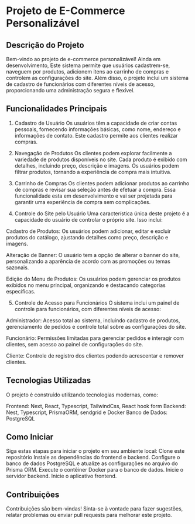 # Projeto de E-Commerce Personalizável

## Descrição do Projeto
Bem-vindo ao projeto de e-commerce personalizável! Ainda em desenvolvimento, Este sistema permite que usuários cadastrem-se, naveguem por produtos, adicionem itens ao carrinho de compras e controlem as configurações do site. Além disso, o projeto inclui um sistema de cadastro de funcionários com diferentes níveis de acesso, proporcionando uma administração segura e flexível.

## Funcionalidades Principais
1. Cadastro de Usuário
Os usuários têm a capacidade de criar contas pessoais, fornecendo informações básicas, como nome, endereço e informações de contato. Este cadastro permite aos clientes realizar compras.

2. Navegação de Produtos
Os clientes podem explorar facilmente a variedade de produtos disponíveis no site. Cada produto é exibido com detalhes, incluindo preço, descrição e imagens. Os usuários podem filtrar produtos, tornando a experiência de compra mais intuitiva.

3. Carrinho de Compras
Os clientes podem adicionar produtos ao carrinho de compras e revisar sua seleção antes de efetuar a compra. Essa funcionalidade esta em desenvolvimento e vai ser projetada para garantir uma experiência de compra sem complicações.

4. Controle do Site pelo Usuário
Uma característica única deste projeto é a capacidade do usuário de controlar o próprio site. Isso inclui:

Cadastro de Produtos: Os usuários podem adicionar, editar e excluir produtos do catálogo, ajustando detalhes como preço, descrição e imagens.

Alteração de Banner: O usuário tem a opção de alterar o banner do site, personalizando a aparência de acordo com as promoções ou temas sazonais.

Edição do Menu de Produtos: Os usuários podem gerenciar os produtos exibidos no menu principal, organizando e destacando categorias específicas.

5. Controle de Acesso para Funcionários
O sistema inclui um painel de controle para funcionários, com diferentes níveis de acesso:

Administrador: Acesso total ao sistema, incluindo cadastro de produtos, gerenciamento de pedidos e controle total sobre as configurações do site.

Funcionário: Permissões limitadas para gerenciar pedidos e interagir com clientes, sem acesso ao painel de configurações do site.

Cliente: Controle de registro dos clientes podendo acrescentar e remover clientes.

## Tecnologias Utilizadas
O projeto é construído utilizando tecnologias modernas, como:

Frontend: Next, React, Typescript, TailwindCss, React hook form
Backend: Nest, Typescript, PrismaORM, sendgrid e Docker
Banco de Dados: PostgreSQL

## Como Iniciar
Siga estas etapas para iniciar o projeto em seu ambiente local:
Clone este repositório
Instale as dependências do frontend e backend.
Configure o banco de dados PostgreSQL e atualize as configurações no arquivo do Prisma ORM.
Execute o contêiner Docker para o banco de dados.
Inicie o servidor backend.
Inicie o aplicativo frontend.

## Contribuições
Contribuições são bem-vindas! Sinta-se à vontade para fazer sugestões, relatar problemas ou enviar pull requests para melhorar este projeto.


